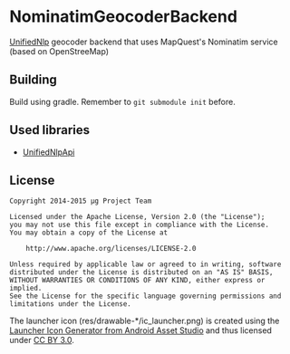 NominatimGeocoderBackend
========================
[UnifiedNlp](https://github.com/microg/android_packages_apps_UnifiedNlp) geocoder backend that uses MapQuest's Nominatim service (based on OpenStreeMap)

Building
--------
Build using gradle. Remember to `git submodule init` before.


Used libraries
--------------
-	[UnifiedNlpApi](https://github.com/microg/android_external_UnifiedNlpApi)

License
-------
    Copyright 2014-2015 μg Project Team
    
    Licensed under the Apache License, Version 2.0 (the "License");
    you may not use this file except in compliance with the License.
    You may obtain a copy of the License at
    
        http://www.apache.org/licenses/LICENSE-2.0
    
    Unless required by applicable law or agreed to in writing, software
    distributed under the License is distributed on an "AS IS" BASIS,
    WITHOUT WARRANTIES OR CONDITIONS OF ANY KIND, either express or implied.
    See the License for the specific language governing permissions and
    limitations under the License.

The launcher icon (res/drawable-*/ic_launcher.png) is created using the [Launcher Icon Generator from Android Asset Studio](https://android-ui-utils.googlecode.com/hg/asset-studio/dist/icons-launcher.html) and thus licensed under [CC BY 3.0](http://creativecommons.org/licenses/by/3.0/).
